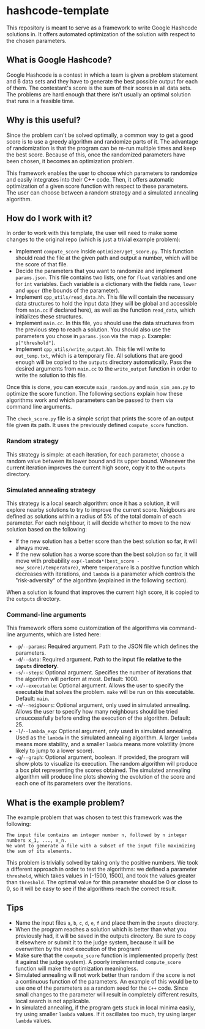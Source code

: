 # hashcode-template

This repository is meant to serve as a framework to write Google Hashcode solutions in. It offers automated optimization of the solution with respect to the chosen parameters.

## What is Google Hashcode?

Google Hashcode is a contest in which a team is given a problem statement and 6 data sets and they have to generate the best possible output for each of them. The contestant's score is the sum of their scores in all data sets. The problems are hard enough that there isn't usually an optimal solution that runs in a feasible time.

## Why is this useful?

Since the problem can't be solved optimally, a common way to get a good score is to use a greedy algorithm and randomize parts of it. The advantage of randomization is that the program can be re-run multiple times and keep the best score. Because of this, once the randomized parameters have been chosen, it becomes an optimization problem. 

This framework enables the user to choose which parameters to randomize and easily integrates into their C++ code. Then, it offers automatic optimization of a given score function with respect to these parameters. The user can choose between a random strategy and a simulated annealing algorithm.

## How do I work with it?

In order to work with this template, the user will need to make some changes to the original repo (which is just a trivial example problem):

* Implement `compute_score` inside `optimizer/get_score.py`. This function should read the file at the given path and output a number, which will be the score of that file.
* Decide the parameters that you want to randomize and implement `params.json`. This file contains two lists, one for `float` variables and one for `int` variables. Each variable is a dictionary with the fields `name`, `lower` and `upper` (the bounds of the parameter).
* Implement `cpp_utils/read_data.hh`. This file will contain the necessary data structures to hold the input data (they will be global and accessible from `main.cc` if declared here), as well as the function `read_data`, which initializes these structures.
* Implement `main.cc`. In this file, you should use the data structures from the previous step to reach a solution. You should also use the parameters you chose in `params.json` via the map `p`. Example: `p["threshold"]`.
* Implement `cpp_utils/write_output.hh`. This file will write to `out_temp.txt`, which is a temporary file. All solutions that are good enough will be copied to the `outputs` directory automatically. Pass the desired arguments from `main.cc` to the `write_output` function in order to write the solution to this file.

Once this is done, you can execute `main_random.py` and `main_sim_ann.py` to optimize the score function. The following sections explain how these algorithms work and which parameters can be passed to them via command line arguments.

The `check_score.py` file is a simple script that prints the score of an output file given its path. It uses the previously defined `compute_score` function.

### Random strategy

This strategy is simple: at each iteration, for each parameter, choose a random value between its lower bound and its upper bound. Whenever the current iteration improves the current high score, copy it to the `outputs` directory.

### Simulated annealing strategy

This strategy is a local search algorithm: once it has a solution, it will explore nearby solutions to try to improve the current score. Neigbours are defined as solutions within a radius of 5% of the total domain of each parameter. For each neighbour, it will decide whether to move to the new solution based on the following:

* If the new solution has a better score than the best solution so far, it will always move.
* If the new solution has a worse score than the best solution so far, it will move with probability `exp(-lambda*(best_score - new_score)/temperature)`, where `temperature` is a positive function which decreases with iterations, and `lambda` is a parameter which controls the "risk-adversity" of the algorithm (explained in the following section).

When a solution is found that improves the current high score, it is copied to the `outputs` directory.

### Command-line arguments

This framework offers some customization of the algorithms via command-line arguments, which are listed here:

* `-p`/`--params`: Required argument. Path to the JSON file which defines the parameters.
* `-d`/`--data`: Required argument. Path to the input file **relative to the `inputs` directory**.
* `-s`/`--steps`: Optional argument. Specifies the number of iterations that the algorithm will perform at most. Default: 1000.
* `-x`/`--executable`: Optional argument. Allows the user to specify the executable that solves the problem. `make` will be run on this executable. Default: `main`.
* `-n`/`--neigbours`: Optional argument, only used in simulated annealing. Allows the user to specify how many neighbours should be tried unsuccessfully before ending the execution of the algorithm. Default: 25.
* `-l`/`--lambda_exp`: Optional argument, only used in simulated annealing. Used as the `lambda` in the simulated annealing algorithm. A larger `lambda` means more stability, and a smaller `lambda` means more volatility (more likely to jump to a lower score). 
* `-g`/`--graph`: Optional argument, boolean. If provided, the program will show plots to visualize its execution. The random algorithm will produce a box plot representing the scores obtained. The simulated annealing algorithm will produce line plots showing the evolution of the score and each one of its parameters over the iterations.

## What is the example problem?

The example problem that was chosen to test this framework was the following:

```
The input file contains an integer number n, followed by n integer numbers x_1, ..., x_n. 
We want to generate a file with a subset of the input file maximizing the sum of its elements.
```

This problem is trivially solved by taking only the positive numbers. We took a different approach in order to test the algorithms: we defined a parameter `threshold`, which takes values in [-1500, 1500], and took the values greater than `threshold`. The optimal value for this parameter should be 0 or close to 0, so it will be easy to see if the algorithms reach the correct result. 

## Tips

* Name the input files `a`, `b`, `c`, `d`, `e`, `f` and place them in the `inputs` directory.
* When the program reaches a solution which is better than what you previously had, it will be saved in the outputs directory. Be sure to copy it elsewhere or submit it to the judge system, because it will be overwritten by the next execution of the program!
* Make sure that the `compute_score` function is implemented properly (test it against the judge system). A poorly implemented `compute_score` function will make the optimization meaningless.
* Simulated annealing will not work better than random if the score is not a continuous function of the parameters. An example of this would be to use one of the parameters as a random seed for the `C++` code. Since small changes to the parameter will result in completely different results, local search is not applicable. 
* In simulated annealing, if the program gets stuck in local minima easily, try using smaller `lambda` values. If it oscillates too much, try using larger `lambda` values.